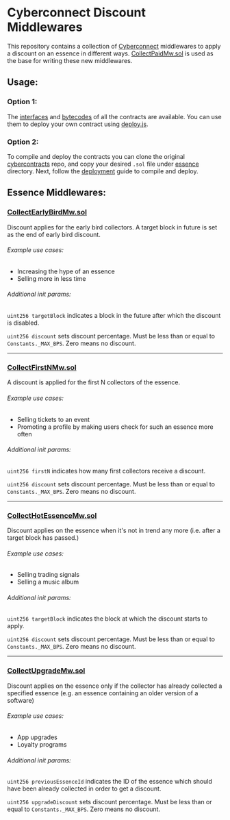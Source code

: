 # Cyberconnect Discount Middlewares

This repository contains a collection of
[Cyberconnect](https://cyberconnect.me/)
middlewares to apply a discount on an essence in different
ways.
[CollectPaidMw.sol](https://github.com/cyberconnecthq/cybercontracts/blob/main/src/middlewares/essence/CollectPaidMw.sol)
is used as the base for writing these new middlewares.

## Usage:

### Option 1:
The [interfaces](abi) and [bytecodes](bin) of all the 
contracts are available. You can use them to deploy 
your own contract using [deploy.js](deploy.js).

### Option 2:
To compile and deploy the contracts you can clone the
original
[cybercontracts](https://github.com/cyberconnecthq/cybercontracts/tree/main)
repo, and copy your desired `.sol` file under
[essence](https://github.com/cyberconnecthq/cybercontracts/tree/main/src/middlewares/essence)
directory. Next, follow the
[deployment](https://github.com/cyberconnecthq/cybercontracts/tree/main#deployment)
guide to compile and deploy.

## Essence Middlewares:

### [CollectEarlyBirdMw.sol](CollectEarlyBirdMw.sol)

Discount applies for the early bird collectors. A target
block in future is set as the end of early bird discount.

###### Example use cases:

* Increasing the hype of an essence
* Selling more in less time

###### Additional init params:

`uint256 targetBlock` indicates a block in the future after
which the discount is disabled.

`uint256 discount` sets discount percentage. Must be less
than or equal to `Constants._MAX_BPS`. Zero means no
discount.

---

### [CollectFirstNMw.sol](CollectFirstNMw.sol)

A discount is applied for the first N collectors
of the essence.

###### Example use cases:

* Selling tickets to an event
* Promoting a profile by making users check for such an
essence more often

###### Additional init params:

`uint256 firstN` indicates how many first collectors
receive a discount.

`uint256 discount` sets discount percentage. Must be less
than or equal to `Constants._MAX_BPS`. Zero means no
discount.

---

### [CollectHotEssenceMw.sol](CollectHotEssenceMw.sol)

Discount applies on the essence when it's not in trend
any more (i.e. after a target block has passed.)

###### Example use cases:

* Selling trading signals
* Selling a music album

###### Additional init params:

`uint256 targetBlock` indicates the block at which the
discount starts to apply.

`uint256 discount` sets discount percentage. Must be less
than or equal to `Constants._MAX_BPS`. Zero means no
discount.

---

### [CollectUpgradeMw.sol](CollectUpgradeMw.sol)

Discount applies on the essence only if the collector has
already collected a specified essence (e.g. an essence
containing an older version of a software)

###### Example use cases:

* App upgrades
* Loyalty programs

###### Additional init params:

`uint256 previousEssenceId` indicates the ID of the essence
which should have been already collected in order to get
a discount.

`uint256 upgradeDiscount` sets discount percentage. Must be less
than or equal to `Constants._MAX_BPS`. Zero means no
discount.
